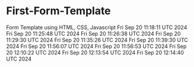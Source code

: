 # First-Form-Template
Form Template using HTML, CSS, Javascript
Fri Sep 20 11:18:11 UTC 2024
Fri Sep 20 11:25:48 UTC 2024
Fri Sep 20 11:26:38 UTC 2024
Fri Sep 20 11:29:30 UTC 2024
Fri Sep 20 11:35:26 UTC 2024
Fri Sep 20 11:39:30 UTC 2024
Fri Sep 20 11:56:07 UTC 2024
Fri Sep 20 11:56:53 UTC 2024
Fri Sep 20 12:10:22 UTC 2024
Fri Sep 20 12:13:54 UTC 2024
Fri Sep 20 12:14:40 UTC 2024
